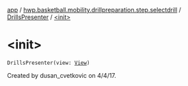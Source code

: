 [app](../../index.md) / [hwp.basketball.mobility.drillpreparation.step.selectdrill](../index.md) / [DrillsPresenter](index.md) / [&lt;init&gt;](.)

# &lt;init&gt;

`DrillsPresenter(view: `[`View`](../-drills-contract/-view/index.md)`)`

Created by dusan_cvetkovic on 4/4/17.

